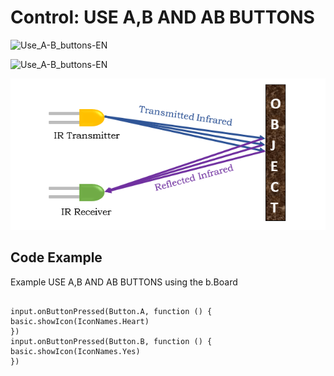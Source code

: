 # Control:  USE A,B AND AB BUTTONS

![Use_A-B_buttons-EN](https://github.com/Brilliant-Labs/bboard-tutorials-cards/blob/master/6_Control/Control1/Use_A-B_buttons-EN.png?raw=true "Use_A-B_buttons-EN")

![Use_A-B_buttons-EN](https://github.com/Brilliant-Labs/bboard-tutorials-v3/blob/master/bboard-tutorials-cards/6_Control/Control1/Use_A-B_buttons-EN.png?raw=true "Use_A-B_buttons-EN")

![Magic](https://github.com/Brilliant-Labs/bboard-tutorials-v3/blob/master/ir-distance/IRpic.png?raw=true "A magician's assistant")

## Code Example

Example USE A,B AND AB BUTTONS using the b.Board

```blocks

input.onButtonPressed(Button.A, function () {
basic.showIcon(IconNames.Heart)
})
input.onButtonPressed(Button.B, function () {
basic.showIcon(IconNames.Yes)
})

```